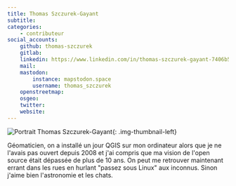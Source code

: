 ```yaml
---
title: Thomas Szczurek-Gayant
subtitle:
categories:
    - contributeur
social_accounts:
    github: thomas-szczurek
    gitlab:
    linkedin: https://www.linkedin.com/in/thomas-szczurek-gayant-7406b5257/
    mail:
    mastodon:
        instance: mapstodon.space
        username: thomas_szczurek
    openstreetmap:
    osgeo:
    twitter:
    website:
---
```


<!-- --8<-- [start:author-sign-block] -->

![Portrait Thomas Szczurek-Gayant](https://cdn.geotribu.fr/img/articles-blog-rdp/articles/2024/gdal_qgis_blender/photo_id_tsg.png){: .img-thumbnail-left}

Géomaticien, on a installé un jour QGIS sur mon ordinateur alors que je ne l'avais pas ouvert depuis 2008 et j'ai compris que ma vision de l'open source était dépassée de plus de 10 ans. On peut me retrouver maintenant errant dans les rues en hurlant "passez sous Linux" aux inconnus. Sinon j'aime bien l'astronomie et les chats.

<!-- --8<-- [end:author-sign-block] -->
